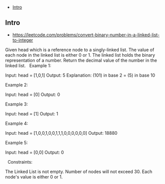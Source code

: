 - [Intro](#intro)

## Intro

- https://leetcode.com/problems/convert-binary-number-in-a-linked-list-to-integer

Given head which is a reference node to a singly-linked list. The value of each node in the linked list is either 0 or 1. The linked list holds the binary representation of a number.
Return the decimal value of the number in the linked list.
 
Example 1:


Input: head = [1,0,1]
Output: 5
Explanation: (101) in base 2 = (5) in base 10

Example 2:

Input: head = [0]
Output: 0

Example 3:

Input: head = [1]
Output: 1

Example 4:

Input: head = [1,0,0,1,0,0,1,1,1,0,0,0,0,0,0]
Output: 18880

Example 5:

Input: head = [0,0]
Output: 0

 
Constraints:

The Linked List is not empty.
Number of nodes will not exceed 30.
Each node's value is either 0 or 1.
